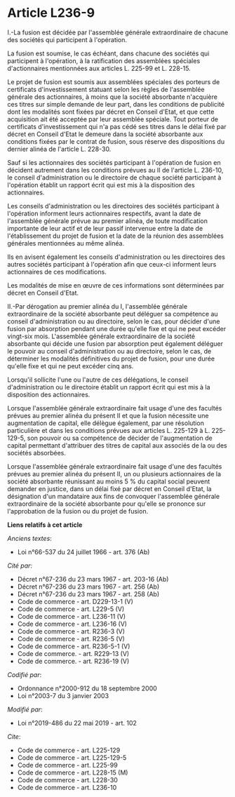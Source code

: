# Article L236-9

I.-La fusion est décidée par l'assemblée générale extraordinaire de chacune des sociétés qui participent à l'opération. 

La fusion est soumise, le cas échéant, dans chacune des sociétés qui participent à l'opération, à la ratification des
assemblées spéciales d'actionnaires mentionnées aux articles L. 225-99 et L. 228-15. 

Le projet de fusion est soumis aux assemblées spéciales des porteurs de certificats d'investissement statuant selon les
règles de l'assemblée générale des actionnaires, à moins que la société absorbante n'acquière ces titres sur simple demande
de leur part, dans les conditions de publicité dont les modalités sont fixées par décret en Conseil d'Etat, et que cette
acquisition ait été acceptée par leur assemblée spéciale. Tout porteur de certificats d'investissement qui n'a pas cédé ses
titres dans le délai fixé par décret en Conseil d'Etat le demeure dans la société absorbante aux conditions fixées par le
contrat de fusion, sous réserve des dispositions du dernier alinéa de l'article L. 228-30. 

Sauf si les actionnaires des sociétés participant à l'opération de fusion en décident autrement dans les conditions prévues
au II de l'article L. 236-10, le conseil d'administration ou le directoire de chaque société participant à l'opération
établit un rapport écrit qui est mis à la disposition des actionnaires. 

Les conseils d'administration ou les directoires des sociétés participant à l'opération informent leurs actionnaires
respectifs, avant la date de l'assemblée générale prévue au premier alinéa, de toute modification importante de leur actif et
de leur passif intervenue entre la date de l'établissement du projet de fusion et la date de la réunion des assemblées
générales mentionnées au même alinéa. 

Ils en avisent également les conseils d'administration ou les directoires des autres sociétés participant à l'opération afin
que ceux-ci informent leurs actionnaires de ces modifications. 

Les modalités de mise en œuvre de ces informations sont déterminées par décret en Conseil d'Etat. 

II.-Par dérogation au premier alinéa du I, l'assemblée générale extraordinaire de la société absorbante peut déléguer sa
compétence au conseil d'administration ou au directoire, selon le cas, pour décider d'une fusion par absorption pendant une
durée qu'elle fixe et qui ne peut excéder vingt-six mois. L'assemblée générale extraordinaire de la société absorbante qui
décide une fusion par absorption peut également déléguer le pouvoir au conseil d'administration ou au directoire, selon le
cas, de déterminer les modalités définitives du projet de fusion, pour une durée qu'elle fixe et qui ne peut excéder cinq
ans. 

Lorsqu'il sollicite l'une ou l'autre de ces délégations, le conseil d'administration ou le directoire établit un rapport
écrit qui est mis à la disposition des actionnaires. 

Lorsque l'assemblée générale extraordinaire fait usage d'une des facultés prévues au premier alinéa du présent II et que la
fusion nécessite une augmentation de capital, elle délègue également, par une résolution particulière et dans les conditions
prévues aux articles L. 225-129 à L. 225-129-5, son pouvoir ou sa compétence de décider de l'augmentation de capital
permettant d'attribuer des titres de capital aux associés de la ou des sociétés absorbées. 

Lorsque l'assemblée générale extraordinaire fait usage d'une des facultés prévues au premier alinéa du présent II, un ou
plusieurs actionnaires de la société absorbante réunissant au moins 5 % du capital social peuvent demander en justice, dans
un délai fixé par décret en Conseil d'Etat, la désignation d'un mandataire aux fins de convoquer l'assemblée générale
extraordinaire de la société absorbante pour qu'elle se prononce sur l'approbation de la fusion ou du projet de fusion.

**Liens relatifs à cet article**

_Anciens textes_:

  - Loi n°66-537 du 24 juillet 1966 - art. 376 (Ab)

_Cité par_:

  - Décret n°67-236 du 23 mars 1967 - art. 203-16 (Ab)
  - Décret n°67-236 du 23 mars 1967 - art. 256 (Ab)
  - Décret n°67-236 du 23 mars 1967 - art. 258 (Ab)
  - Code de commerce - art. D229-13-1 (V)
  - Code de commerce - art. L229-5 (V)
  - Code de commerce - art. L236-11 (V)
  - Code de commerce - art. L236-16 (V)
  - Code de commerce - art. R236-3 (V)
  - Code de commerce - art. R236-5 (V)
  - Code de commerce - art. R236-5-1 (V)
  - Code de commerce. - art. R229-13 (V)
  - Code de commerce. - art. R236-19 (V)

_Codifié par_:

  - Ordonnance n°2000-912 du 18 septembre 2000
  - Loi n°2003-7 du 3 janvier 2003

_Modifié par_:

  - Loi n°2019-486 du 22 mai 2019 - art. 102

_Cite_:

  - Code de commerce - art. L225-129
  - Code de commerce - art. L225-129-5
  - Code de commerce - art. L225-99
  - Code de commerce - art. L228-15 (M)
  - Code de commerce - art. L228-30
  - Code de commerce - art. L236-10

